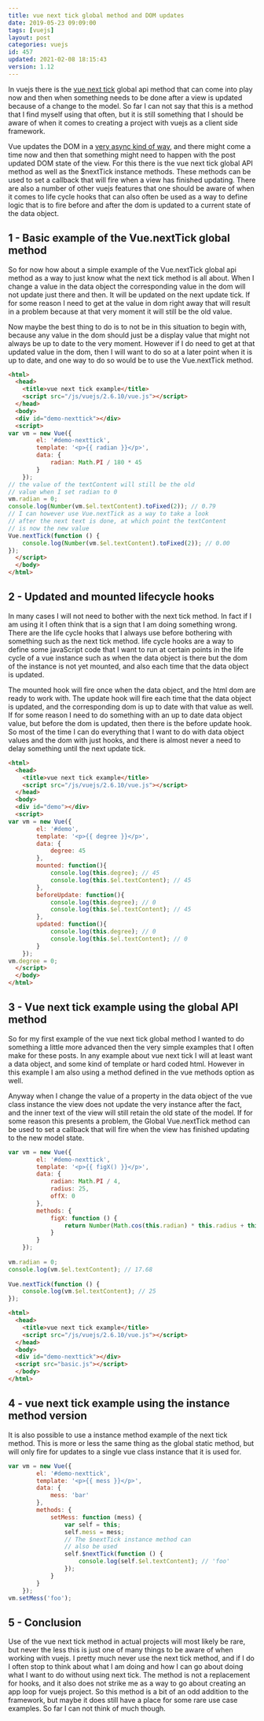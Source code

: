 ```yaml
---
title: vue next tick global method and DOM updates
date: 2019-05-23 09:09:00
tags: [vuejs]
layout: post
categories: vuejs
id: 457
updated: 2021-02-08 18:15:43
version: 1.12
---
```


In vuejs there is the [vue next tick](https://vuejsdevelopers.com/2019/01/22/vue-what-is-next-tick/) global api method that can come into play now and then when something needs to be done after a view is updated because of a change to the model. So far I can not say that this is a method that I find myself using that often, but it is still something that I should be aware of when it comes to creating a project with vuejs as a client side framework.

Vue updates the DOM in a [very async kind of way](https://vuejs.org/v2/guide/reactivity.html#Async-Update-Queue), and there might come a time now and then that something might need to happen with the post updated DOM state of the view. For this there is the vue next tick global API method as well as the $nextTick instance methods. These methods can be used to set a callback that will fire when a view has finished updating. There are also a number of other vuejs features that one should be aware of when it comes to life cycle hooks that can also often be used as a way to define logic that is to fire before and after the dom is updated to a current state of the data object.

<!-- more -->

## 1 - Basic example of the Vue.nextTick global method

So for now how about a simple example of the Vue.nextTick global api method as a way to just know what the next tick method is all about. When I change a value in the data object the corresponding value in the dom will not update just there and then. It will be updated on the next update tick. If for some reason I need to get at the value in dom right away that will result in a problem because at that very moment it will still be the old value. 

Now maybe the best thing to do is to not be in this situation to begin with, because any value in the dom should just be a display value that might not always be up to date to the very moment. However if I do need to get at that updated value in the dom, then I will want to do so at a later point when it is up to date, and one way to do so would be to use the Vue.nextTick method.

```html
<html>
  <head>
    <title>vue next tick example</title>
    <script src="/js/vuejs/2.6.10/vue.js"></script>
  </head>
  <body>
  <div id="demo-nexttick"></div>
  <script>
var vm = new Vue({
        el: '#demo-nexttick',
        template: '<p>{{ radian }}</p>',
        data: {
            radian: Math.PI / 180 * 45
        }
    });
// the value of the textContent will still be the old
// value when I set radian to 0
vm.radian = 0;
console.log(Number(vm.$el.textContent).toFixed(2)); // 0.79
// I can however use Vue.nextTick as a way to take a look
// after the next text is done, at which point the textContent
// is now the new value
Vue.nextTick(function () {
    console.log(Number(vm.$el.textContent).toFixed(2)); // 0.00
});
  </script>
  </body>
</html>
```

## 2 - Updated and mounted lifecycle hooks

In many cases I will not need to bother with the next tick method. In fact if I am using it I often think that is a sign that I am doing something wrong. There are the life cycle hooks that I always use before bothering with something such as the next tick method. life cycle hooks are a way to define some javaScript code that I want to run at certain points in the life cycle of a vue instance such as when the data object is there but the dom of the instance is not yet mounted, and also each time that the data object is updated.

The mounted hook will fire once when the data object, and the html dom are ready to work with. The update hook will fire each time that the data object is updated, and the corresponding dom is up to date with that value as well. If for some reason I need to do something with an up to date data object value, but before the dom is updated, then there is the before update hook. So most of the time I can do everything that I want to do with data object values and the dom with just hooks, and there is almost never a need to delay something until the next update tick.

```html
<html>
  <head>
    <title>vue next tick example</title>
    <script src="/js/vuejs/2.6.10/vue.js"></script>
  </head>
  <body>
  <div id="demo"></div>
  <script>
var vm = new Vue({
        el: '#demo',
        template: '<p>{{ degree }}</p>',
        data: {
            degree: 45
        },
        mounted: function(){
            console.log(this.degree); // 45
            console.log(this.$el.textContent); // 45
        },
        beforeUpdate: function(){
            console.log(this.degree); // 0
            console.log(this.$el.textContent); // 45
        },
        updated: function(){
            console.log(this.degree); // 0
            console.log(this.$el.textContent); // 0
        }
    });
vm.degree = 0;
  </script>
  </body>
</html>
```

## 3 - Vue next tick example using the global API method

So for my first example of the vue next tick global method I wanted to do something a little more advanced then the very simple examples that I often make for these posts. In any example about vue next tick I will at least want a data object, and some kind of template or hard coded html. However in this example I am also using a method defined in the vue methods option as well.

Anyway when I change the value of a property in the data object of the vue class instance the view does not update the very instance after the fact, and the inner text of the view will still retain the old state of the model. If for some reason this presents a problem, the Global Vue.nextTick method can be used to set a callback that will fire when the view has finished updating to the new model state.

```js
var vm = new Vue({
        el: '#demo-nexttick',
        template: '<p>{{ figX() }}</p>',
        data: {
            radian: Math.PI / 4,
            radius: 25,
            offX: 0
        },
        methods: {
            figX: function () {
                return Number(Math.cos(this.radian) * this.radius + this.offX).toFixed(2);
            }
        }
    });
 
vm.radian = 0;
console.log(vm.$el.textContent); // 17.68
 
Vue.nextTick(function () {
    console.log(vm.$el.textContent); // 25
});
```

```html
<html>
  <head>
    <title>vue next tick example</title>
    <script src="/js/vuejs/2.6.10/vue.js"></script>
  </head>
  <body>
  <div id="demo-nexttick"></div>
  <script src="basic.js"></script>
  </body>
</html>
```

## 4 - vue next tick example using the instance method version

It is also possible to use a instance method example of the next tick method. This is more or less the same thing as the global static method, but will only fire for updates to a single vue class instance that it is used for.

```js
var vm = new Vue({
        el: '#demo-nexttick',
        template: '<p>{{ mess }}</p>',
        data: {
            mess: 'bar'
        },
        methods: {
            setMess: function (mess) {
                var self = this;
                self.mess = mess;
                // The $nextTick instance method can
                // also be used
                self.$nextTick(function () {
                    console.log(self.$el.textContent); // 'foo'
                });
            }
        }
    });
vm.setMess('foo');
```

## 5 - Conclusion

Use of the vue next tick method in actual projects will most likely be rare, but never the less this is just one of many things to be aware of when working with vuejs. I pretty much never use the next tick method, and if I do I often stop to think about what I am doing and how I can go about doing what I want to do without using next tick. The method is not a replacement for hooks, and it also does not strike me as a way to go about creating an app loop for vuejs project. So this method is a bit of an odd addition to the framework, but maybe it does still have a place for some rare use case examples. So far I can not think of much though.

